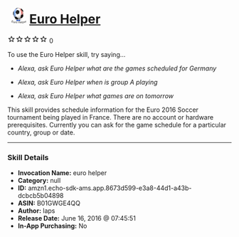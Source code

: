 # &nbsp;<img src="skill_icon" alt="Euro Helper icon" width="36"> [Euro Helper](http://alexa.amazon.com/#skills/amzn1.echo-sdk-ams.app.8673d599-e3a8-44d1-a43b-dcbcb5b04898)
![0 stars](../../images/ic_star_border_black_18dp_1x.png)![0 stars](../../images/ic_star_border_black_18dp_1x.png)![0 stars](../../images/ic_star_border_black_18dp_1x.png)![0 stars](../../images/ic_star_border_black_18dp_1x.png)![0 stars](../../images/ic_star_border_black_18dp_1x.png) 0

To use the Euro Helper skill, try saying...

* *Alexa, ask Euro Helper what are the games scheduled for Germany*

* *Alexa, ask Euro Helper when is group A playing*

* *Alexa, ask Euro Helper what games are on tomorrow*

This skill provides schedule information for the Euro 2016 Soccer tournament being played in France.
There are no account or hardware prerequisites. 
Currently you can ask for the game schedule for a particular country, group or date.

***

### Skill Details

* **Invocation Name:** euro helper
* **Category:** null
* **ID:** amzn1.echo-sdk-ams.app.8673d599-e3a8-44d1-a43b-dcbcb5b04898
* **ASIN:** B01GWGE4QQ
* **Author:** laps
* **Release Date:** June 16, 2016 @ 07:45:51
* **In-App Purchasing:** No
